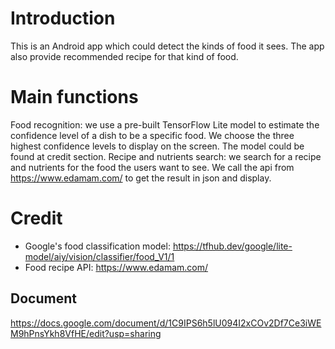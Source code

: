 # Introduction
This is an Android app which could detect the kinds of food it sees. The app also provide recommended recipe for that kind of food. 
# Main functions
Food recognition: we use a pre-built TensorFlow Lite model to estimate the confidence level of a dish to be a specific food. We choose the three highest confidence levels to display on the screen. The model could be found at credit section.
Recipe and nutrients search: we search for a recipe and nutrients for the food the users want to see. We call the api from https://www.edamam.com/ to get the result in json and display.
# Credit
* Google's food classification model: https://tfhub.dev/google/lite-model/aiy/vision/classifier/food_V1/1
* Food recipe API: https://www.edamam.com/ 
## Document
https://docs.google.com/document/d/1C9IPS6h5lU094I2xCOv2Df7Ce3iWEM9hPnsYkh8VfHE/edit?usp=sharing
